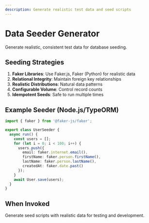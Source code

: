 ```yaml
---
description: Generate realistic test data and seed scripts
---
```


# Data Seeder Generator

Generate realistic, consistent test data for database seeding.

## Seeding Strategies

1. **Faker Libraries**: Use Faker.js, Faker (Python) for realistic data
2. **Relational Integrity**: Maintain foreign key relationships
3. **Realistic Distributions**: Natural data patterns
4. **Configurable Volume**: Control record counts
5. **Idempotent Seeds**: Safe to run multiple times

## Example Seeder (Node.js/TypeORM)

```typescript
import { faker } from '@faker-js/faker';

export class UserSeeder {
  async run() {
    const users = [];
    for (let i = 0; i < 100; i++) {
      users.push({
        email: faker.internet.email(),
        firstName: faker.person.firstName(),
        lastName: faker.person.lastName(),
        createdAt: faker.date.past()
      });
    }
    await User.save(users);
  }
}
```

## When Invoked

Generate seed scripts with realistic data for testing and development.
